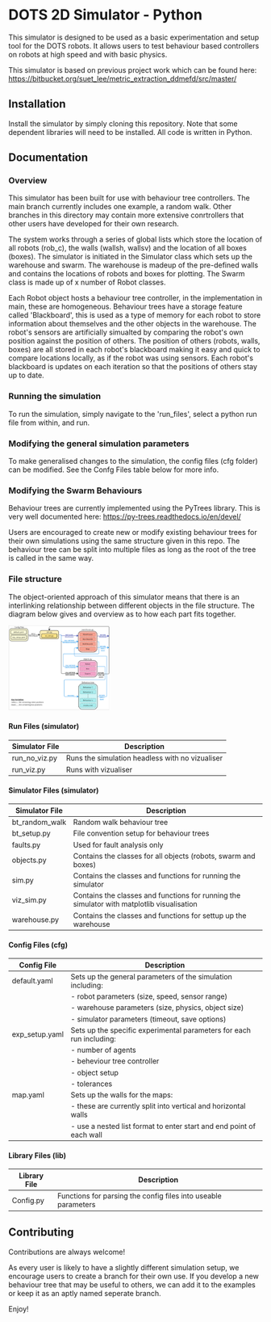 
# DOTS 2D Simulator - Python

This simulator is designed to be used as a basic experimentation and setup tool for the DOTS robots. It allows users to test behaviour based controllers on robots at high speed and with basic physics.

This simulator is based on previous project work which can be found here: https://bitbucket.org/suet_lee/metric_extraction_ddmefd/src/master/


## Installation

Install the simulator by simply cloning this repository. Note that some dependent libraries will need to be installed. All code is written in Python.


## Documentation

### Overview
This simulator has been built for use with behaviour tree controllers. The main branch currently includes one example, a random walk. Other branches in this directory may contain more extensive conrtrollers that other users have developed for their own research.

The system works through a series of global lists which store the location of all robots (rob_c), the walls (wallsh, wallsv) and the location of all boxes (boxes). The simulator is initiated in the Simulator class which sets up the warehouse and swarm. The warehouse is madeup of the pre-defined walls and contains the locations of robots and boxes for plotting. The Swarm class is made up of x number of Robot classes. 

Each Robot object hosts a behaviour tree controller, in the implementation in main, these are homogeneous. Behaviour trees have a storage feature called 'Blackboard', this is used as a type of memory for each robot to store information about themselves and the other objects in the warehouse. The robot's sensors are artificially simualted by comparing the robot's own position against the position of others. The position of others (robots, walls, boxes) are all stored in each robot's blackboard making it easy and quick to compare locations locally, as if the robot was using sensors. Each robot's blackboard is updates on each iteration so that the positions of others stay up to date.

### Running the simulation
To run the simulation, simply navigate to the 'run_files', select a python run file from within, and run.


### Modifying the general simulation parameters
To make generalised changes to the simulation, the config files (cfg folder) can be modified. See the Confg Files table below for more info.


### Modifying the Swarm Behaviours 
Behaviour trees are currently implemented using the PyTrees library. This is very well documented here: https://py-trees.readthedocs.io/en/devel/

Users are encouraged to create new or modify existing behaviour trees for their own simulations using the same structure given in this repo. The behaviour tree can be split into multiple files as long as the root of the tree is called in the same way.


### File structure
The object-oriented approach of this simulator means that there is an interlinking relationship between different objects in the file structure. The diagram below gives and overview as to how each part fits together.

<img src="images/dot_2d_flow.jpg" alt="File Structure" width="200"/>

#### Run Files (simulator)
| Simulator File | Description                                                                                |
|----------------|--------------------------------------------------------------------------------------------|
| run_no_viz.py  | Runs the simulation headless with no vizualiser                                            |
| run_viz.py     | Runs with vizualiser                                                                       |


#### Simulator Files (simulator)
| Simulator File | Description                                                                                |
|----------------|--------------------------------------------------------------------------------------------|
| bt_random_walk | Random walk behaviour tree                                                                 |
| bt_setup.py    | File convention setup for behaviour trees                                                  |
| faults.py      | Used for fault analysis only                                                               |
| objects.py     | Contains the classes for all objects (robots, swarm and boxes)                             |
| sim.py         | Contains the classes and functions for running the simulator                               |
| viz_sim.py     | Contains the classes and functions for running the simulator with matplotlib visualisation |
| warehouse.py   | Contains the classes and functions for settup up the warehouse                             |

#### Config Files (cfg)

| Config File    | Description                                                          |
|----------------|----------------------------------------------------------------------|
| default.yaml   | Sets up the general parameters of the simulation including:          |
|                | - robot parameters (size, speed, sensor range)                       |
|                | - warehouse parameters (size, physics, object size)                  |
|                | - simulator parameters (timeout, save options)                       |
| exp_setup.yaml | Sets up the specific experimental parameters for each run including: |
|                | - number of agents                                                   |
|                | - beheviour tree controller                                          |
|                | - object setup                                                       |
|                | - tolerances                                                         |
| map.yaml       | Sets up the walls for the maps:                                      |
|                | - these are currently split into vertical and horizontal walls       |
|                | - use a nested list format to enter start and end point of each wall |

#### Library Files (lib)

| Library File | Description                                                   |
|-------------|----------------------------------------------------------------|
| Config.py   | Functions for parsing the config files into useable parameters |



## Contributing

Contributions are always welcome!

As every user is likely to have a slightly different simulation setup, we encourage users to create a branch for their own use. If you develop a new behaviour tree that may be useful to others, we can add it to the examples or keep it as an aptly named seperate branch.

Enjoy!

